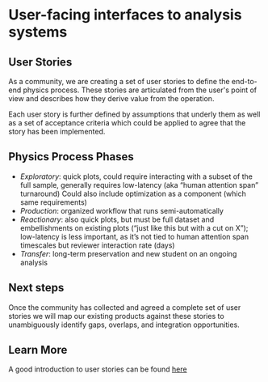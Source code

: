 # User-facing interfaces to analysis systems

## User Stories
As a community, we are creating a set of user stories to define the end-to-end
physics process. These stories are articulated from the user's point of view
and describes how they derive value from the operation.

Each user story is further defined by assumptions that underly them as well as
a set of acceptance criteria which could be applied to agree that the story has
been implemented.

## Physics Process Phases
- *Exploratory*: quick plots, could require interacting with a subset of the
full sample, generally requires low-latency (aka “human attention span”
turnaround) Could also include optimization as a component (which same
requirements)
- *Production*: organized workflow that runs semi-automatically
- *Reactionary*: also quick plots, but must be full dataset and embellishments
on existing plots (“just like this but with a cut on X”); low-latency is less
important, as it’s not tied to human attention span timescales but reviewer
interaction rate (days)
- *Transfer*: long-term preservation and new student on an ongoing analysis


## Next steps
Once the community has collected and agreed a complete set of user stories we
will map our existing products against these stories to unambiguously identify
gaps, overlaps, and integration opportunities.

## Learn More
A good introduction to user stories can be found
[here](https://www.mountaingoatsoftware.com/agile/user-stories)
